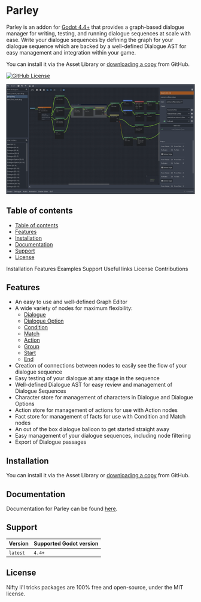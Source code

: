 # Parley

Parley is an addon for [Godot 4.4+](https://godotengine.org/) that provides a
graph-based dialogue manager for writing, testing, and running dialogue
sequences at scale with ease. Write your dialogue sequences by defining the
graph for your dialogue sequence which are backed by a well-defined Dialogue AST
for easy management and integration within your game.

<!-- TODO: check the link -->

You can install it via the Asset Library or
[downloading a copy](https://github.com/bisterix-studio/parley/archive/refs/heads/main.zip)
from GitHub.

[![GitHub License](https://img.shields.io/github/license/bisterix-studio/parley?style=flat-square)](https://raw.githubusercontent.com/bisterix-studio/parley/main/LICENSE)

![Example usage of Parley](docs/img/parley.png)

## Table of contents

- [Table of contents](#table-of-contents)
- [Features](#features)
- [Installation](#installation)
- [Documentation](#documentation)
- [Support](#support)
- [License](#license)

Installation Features Examples Support Useful links License Contributions

## Features

- An easy to use and well-defined Graph Editor
- A wide variety of nodes for maximum flexibility:
  - [Dialogue](docs/nodes/dialogue_node.md)
  - [Dialogue Option](docs/nodes/dialogue_option_node.md)
  - [Condition](docs/nodes/condition_node.md)
  - [Match](docs/nodes/match_node.md)
  - [Action](docs/nodes/action_node.md)
  - [Group](docs/nodes/group_node.md)
  - [Start](docs/nodes/start_node.md)
  - [End](docs/nodes/end_node.md)
- Creation of connections between nodes to easily see the flow of your dialogue
  sequence
- Easy testing of your dialogue at any stage in the sequence
- Well-defined Dialogue AST for easy review and management of Dialogue Sequences
- Character store for management of characters in Dialogue and Dialogue Options
- Action store for management of actions for use with Action nodes
- Fact store for management of facts for use with Condition and Match nodes
- An out of the box dialogue balloon to get started straight away
- Easy management of your dialogue sequences, including node filtering
- Export of Dialogue passages

## Installation

<!-- TODO: check the link -->

You can install it via the Asset Library or
[downloading a copy](https://github.com/bisterix-studio/parley/archive/refs/heads/main.zip)
from GitHub.

## Documentation

Documentation for Parley can be found [here](docs/parley.md).

## Support

| Version  | Supported	Godot version |
| -------- | ----------------------- |
| `latest` | `4.4+`                  |

## License

Nifty li'l tricks packages are 100% free and open-source, under the MIT license.
